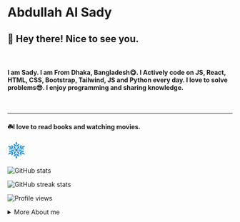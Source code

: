 # Abdullah Al Sady

## :wave: Hey there! Nice to see you.
<br>

#### I am **Sady.** I am From **Dhaka, Bangladesh**:yum:. I Actively code on **JS, React, HTML, CSS, Bootstrap, Tailwind, JS and Python** every day. I love to solve problems:sunglasses:. I enjoy programming and sharing knowledge.
<br/>
<hr/>

#### :shamrock:I love to read books and watching movies.


<a href='https://archiveprogram.github.com/'><img src='https://raw.githubusercontent.com/acervenky/animated-github-badges/master/assets/acbadge.gif' width='40' height='40'></a> 

![GitHub stats](https://github-readme-stats.vercel.app/api?username=abdullahalsady&show_icons=true)  



![GitHub streak stats](https://streak-stats.demolab.com/?user=abdullahalsady)  

![Profile views](https://gpvc.arturio.dev/abdullahalsady)  

<details>
  <summary>More About me</summary>
  
  ![GitHub Activity Graph](https://activity-graph.herokuapp.com/graph?username=abdullahalsady)  
</details>

